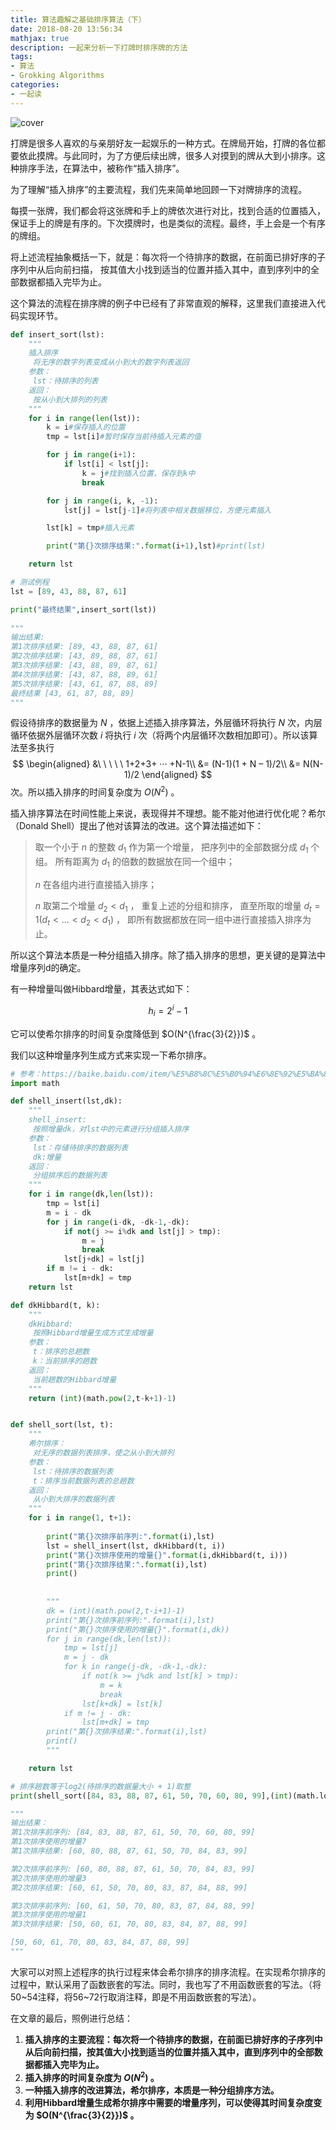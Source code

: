 ```yaml
---
title: 算法趣解之基础排序算法（下）
date: 2018-08-20 13:56:34
mathjax: true
description: 一起来分析一下打牌时排序牌的方法
tags: 
- 算法
- Grokking Algorithms
categories: 
- 一起读
---
```

![cover](https://raw.githubusercontent.com/CosmosNing/MyPicGo/master/images/2018/08/20/cover.jpg?raw=true)



打牌是很多人喜欢的与亲朋好友一起娱乐的一种方式。在牌局开始，打牌的各位都要依此摸牌。与此同时，为了方便后续出牌，很多人对摸到的牌从大到小排序。这种排序手法，在算法中，被称作“插入排序”。

 

为了理解“插入排序”的主要流程，我们先来简单地回顾一下对牌排序的流程。

 

每摸一张牌，我们都会将这张牌和手上的牌依次进行对比，找到合适的位置插入，保证手上的牌是有序的。下次摸牌时，也是类似的流程。最终，手上会是一个有序的牌组。

 

将上述流程抽象概括一下，就是：每次将一个待排序的数据，在前面已排好序的子序列中从后向前扫描， 按其值大小找到适当的位置并插入其中，直到序列中的全部数据都插入完毕为止。

 

这个算法的流程在排序牌的例子中已经有了非常直观的解释，这里我们直接进入代码实现环节。



```python
def insert_sort(lst):
    """
    插入排序
     将无序的数字列表变成从小到大的数字列表返回
    参数：
     lst：待排序的列表
    返回：
     按从小到大排列的列表
    """
    for i in range(len(lst)):
        k = i#保存插入的位置
        tmp = lst[i]#暂时保存当前待插入元素的值

        for j in range(i+1):
            if lst[i] < lst[j]:
                k = j#找到插入位置，保存到k中
                break

        for j in range(i, k, -1):
            lst[j] = lst[j-1]#将列表中相关数据移位，方便元素插入

        lst[k] = tmp#插入元素

        print("第{}次排序结果:".format(i+1),lst)#print(lst)

    return lst

# 测试例程
lst = [89, 43, 88, 87, 61]

print("最终结果",insert_sort(lst))
        
"""
输出结果:
第1次排序结果: [89, 43, 88, 87, 61]
第2次排序结果: [43, 89, 88, 87, 61]
第3次排序结果: [43, 88, 89, 87, 61]
第4次排序结果: [43, 87, 88, 89, 61]
第5次排序结果: [43, 61, 87, 88, 89]
最终结果 [43, 61, 87, 88, 89]
"""
```



假设待排序的数据量为 $N$ ，依据上述插入排序算法，外层循环将执行 $N$ 次，内层循环依据外层循环次数 $i$ 将执行 $i$ 次（将两个内层循环次数相加即可）。所以该算法至多执行
$$
\begin{aligned}
&\ \ \ \ \ 1+2+3+ ··· +N-1\\ 
&= (N-1)(1 + N – 1)/2\\
&= N(N-1)/2
\end{aligned}
$$
次。所以插入排序的时间复杂度为 $O(N^{2})$ 。

 

插入排序算法在时间性能上来说，表现得并不理想。能不能对他进行优化呢？希尔（Donald Shell）提出了他对该算法的改进。这个算法描述如下：

 

> 取一个小于 $n$ 的整数 $d_{1}$ 作为第一个增量， 把序列中的全部数据分成 $d_{1}$ 个组。 所有距离为 $d_{1}$ 的倍数的数据放在同一个组中；
>
> $n$ 在各组内进行直接插入排序；
>
> $n$  取第二个增量 $d_{2} < d_{1}$ ， 重复上述的分组和排序， 直至所取的增量 $d_{t}=1(d_{t}< …<d_{2}<d_{1})$ ， 即所有数据都放在同一组中进行直接插入排序为止。

 

所以这个算法本质是一种分组插入排序。除了插入排序的思想，更关键的是算法中增量序列d的确定。

 

有一种增量叫做Hibbard增量，其表达式如下：


$$
h_{i} = 2^{i} - 1
$$


它可以使希尔排序的时间复杂度降低到 $O(N^{\frac{3}{2}})$ 。

 

我们以这种增量序列生成方式来实现一下希尔排序。



```python
# 参考：https://baike.baidu.com/item/%E5%B8%8C%E5%B0%94%E6%8E%92%E5%BA%8F/3229428?fr=aladdin#7_8
import math

def shell_insert(lst,dk):
    """
    shell_insert:
     按照增量dk，对lst中的元素进行分组插入排序
    参数：
     lst：存储待排序的数据列表
     dk:增量
    返回：
     分组排序后的数据列表
    """
    for i in range(dk,len(lst)):
        tmp = lst[i]
        m = i - dk
        for j in range(i-dk, -dk-1,-dk):
            if not(j >= i%dk and lst[j] > tmp):
                m = j
                break
            lst[j+dk] = lst[j]
        if m != i - dk:
            lst[m+dk] = tmp
    return lst

def dkHibbard(t, k):
    """
    dkHibbard:
     按照Hibbard增量生成方式生成增量
    参数：
     t：排序的总趟数
     k：当前排序的趟数
    返回：
     当前趟数的Hibbard增量
    """
    return (int)(math.pow(2,t-k+1)-1)


def shell_sort(lst, t):
    """
    希尔排序：
     对无序的数据列表排序，使之从小到大排列
    参数：
     lst：待排序的数据列表
     t：排序当前数据列表的总趟数
    返回：
     从小到大排序的数据列表
    """
    for i in range(1, t+1):
        
        print("第{}次排序前序列:".format(i),lst)
        lst = shell_insert(lst, dkHibbard(t, i))
        print("第{}次排序使用的增量{}".format(i,dkHibbard(t, i)))
        print("第{}次排序结果:".format(i),lst)
        print()
        
        
        """
        dk = (int)(math.pow(2,t-i+1)-1)
        print("第{}次排序前序列:".format(i),lst)
        print("第{}次排序使用的增量{}".format(i,dk))
        for j in range(dk,len(lst)):
            tmp = lst[j]
            m = j - dk
            for k in range(j-dk, -dk-1,-dk):
                if not(k >= j%dk and lst[k] > tmp):
                    m = k
                    break
                lst[k+dk] = lst[k]
            if m != j - dk:
                lst[m+dk] = tmp
        print("第{}次排序结果:".format(i),lst)
        print()
        """

    return lst

# 排序趟数等于log2(待排序的数据量大小 + 1)取整
print(shell_sort([84, 83, 88, 87, 61, 50, 70, 60, 80, 99],(int)(math.log2(10+1))))

"""
输出结果：
第1次排序前序列: [84, 83, 88, 87, 61, 50, 70, 60, 80, 99]
第1次排序使用的增量7
第1次排序结果: [60, 80, 88, 87, 61, 50, 70, 84, 83, 99]

第2次排序前序列: [60, 80, 88, 87, 61, 50, 70, 84, 83, 99]
第2次排序使用的增量3
第2次排序结果: [60, 61, 50, 70, 80, 83, 87, 84, 88, 99]

第3次排序前序列: [60, 61, 50, 70, 80, 83, 87, 84, 88, 99]
第3次排序使用的增量1
第3次排序结果: [50, 60, 61, 70, 80, 83, 84, 87, 88, 99]

[50, 60, 61, 70, 80, 83, 84, 87, 88, 99]
"""
```



大家可以对照上述程序的执行过程来体会希尔排序的排序流程。在实现希尔排序的过程中，默认采用了函数嵌套的写法。同时，我也写了不用函数嵌套的写法。（将50~54注释，将56~72行取消注释，即是不用函数嵌套的写法）。

 

在文章的最后，照例进行总结：

 

1. **插入排序的主要流程：每次将一个待排序的数据，在前面已排好序的子序列中从后向前扫描，按其值大小找到适当的位置并插入其中，直到序列中的全部数据都插入完毕为止。**
2. **插入排序的时间复杂度为 $O(N^{2})$ 。**
3. **一种插入排序的改进算法，希尔排序，本质是一种分组排序方法。**
4. **利用Hibbard增量生成希尔排序中需要的增量序列，可以使得其时间复杂度变为 $O(N^{\frac{3}{2}})$ 。**
